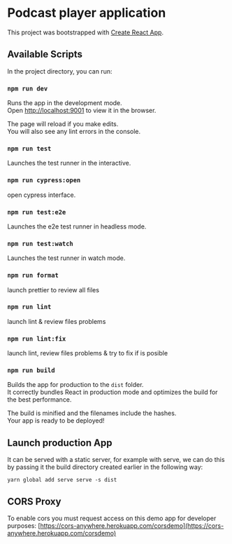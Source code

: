 # Podcast player application

This project was bootstrapped with [Create React App](https://github.com/facebook/create-react-app).

## Available Scripts

In the project directory, you can run:

### `npm run dev`

Runs the app in the development mode.\
Open [http://localhost:9001](http://localhost:9001) to view it in the browser.

The page will reload if you make edits.\
You will also see any lint errors in the console.

### `npm run test`

Launches the test runner in the interactive.

### `npm run cypress:open`

open cypress interface.

### `npm run test:e2e`

Launches the e2e test runner in headless mode.

### `npm run test:watch`

Launches the test runner in watch mode.

### `npm run format`

launch prettier to review all files 

### `npm run lint`

launch lint & review files problems 

### `npm run lint:fix`

launch lint, review files problems & try to fix if is posible

### `npm run build`

Builds the app for production to the `dist` folder.\
It correctly bundles React in production mode and optimizes the build for the best performance.

The build is minified and the filenames include the hashes.\
Your app is ready to be deployed!

## Launch production App

It can be served with a static server, for example with serve, we can do this by passing it the build directory created earlier in the following way:

<code>yarn global add serve
serve -s dist
</code>

## CORS Proxy
To enable cors you must request access on this demo app for developer purposes:
[https://cors-anywhere.herokuapp.com/corsdemo](https://cors-anywhere.herokuapp.com/corsdemo)
